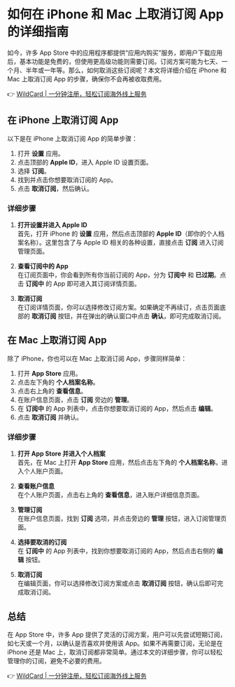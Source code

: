 # 如何在 iPhone 和 Mac 上取消订阅 App 的详细指南

如今，许多 App Store 中的应用程序都提供“应用内购买”服务，即用户下载应用后，基本功能是免费的，但使用更高级功能则需要订阅。订阅方案可能为七天、一个月、半年或一年等。那么，如何取消这些订阅呢？本文将详细介绍在 iPhone 和 Mac 上取消订阅 App 的步骤，确保你不会再被收取费用。

👉 [WildCard | 一分钟注册，轻松订阅海外线上服务](https://bbtdd.com/WildCard)

## 在 iPhone 上取消订阅 App

以下是在 iPhone 上取消订阅 App 的简单步骤：

1. 打开 **设置** 应用。
2. 点击顶部的 **Apple ID**，进入 Apple ID 设置页面。
3. 选择 **订阅**。
4. 找到并点击你想要取消订阅的 App。
5. 点击 **取消订阅**，然后确认。

### 详细步骤

1. **打开设置并进入 Apple ID**  
   首先，打开 iPhone 的 **设置** 应用，然后点击顶部的 **Apple ID**（即你的个人档案名称）。这里包含了与 Apple ID 相关的各种设置，直接点击 **订阅** 进入订阅管理页面。

2. **查看订阅中的 App**  
   在订阅页面中，你会看到所有你当前订阅的 App，分为 **订阅中** 和 **已过期**。点击 **订阅中** 的 App 即可进入其订阅详情页面。

3. **取消订阅**  
   在订阅详情页面，你可以选择修改订阅方案。如果确定不再续订，点击页面底部的 **取消订阅** 按钮，并在弹出的确认窗口中点击 **确认**，即可完成取消订阅。

## 在 Mac 上取消订阅 App

除了 iPhone，你也可以在 Mac 上取消订阅 App，步骤同样简单：

1. 打开 **App Store** 应用。
2. 点击左下角的 **个人档案名称**。
3. 点击右上角的 **查看信息**。
4. 在账户信息页面，点击 **订阅** 旁边的 **管理**。
5. 在 **订阅中** 的 App 列表中，点击你想要取消订阅的 App，然后点击 **编辑**。
6. 点击 **取消订阅** 并确认。

### 详细步骤

1. **打开 App Store 并进入个人档案**  
   首先，在 Mac 上打开 **App Store** 应用，然后点击左下角的 **个人档案名称**，进入个人账户页面。

2. **查看账户信息**  
   在个人账户页面，点击右上角的 **查看信息**，进入账户详细信息页面。

3. **管理订阅**  
   在账户信息页面，找到 **订阅** 选项，并点击旁边的 **管理** 按钮，进入订阅管理页面。

4. **选择要取消的订阅**  
   在 **订阅中** 的 App 列表中，找到你想要取消订阅的 App，然后点击右侧的 **编辑** 按钮。

5. **取消订阅**  
   在编辑页面，你可以选择修改订阅方案或点击 **取消订阅** 按钮，确认后即可完成取消订阅。

## 总结

在 App Store 中，许多 App 提供了灵活的订阅方案，用户可以先尝试短期订阅，如七天或一个月，以确认是否喜欢并使用该 App。如果不再需要订阅，无论是在 iPhone 还是 Mac 上，取消订阅都非常简单。通过本文的详细步骤，你可以轻松管理你的订阅，避免不必要的费用。

👉 [WildCard | 一分钟注册，轻松订阅海外线上服务](https://bbtdd.com/WildCard)